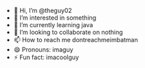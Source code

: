 - 👋 Hi, I’m @theguy02
- 👀 I’m interested in something
- 🌱 I’m currently learning java
- 💞️ I’m looking to collaborate on nothing
- 📫 How to reach me dontreachmeimbatman
- 😄 Pronouns: imaguy
- ⚡ Fun fact: imacoolguy

<!---
theguy02/theguy02 is a ✨ special ✨ repository because its `README.md` (this file) appears on your GitHub profile.
You can click the Preview link to take a look at your changes.
--->
